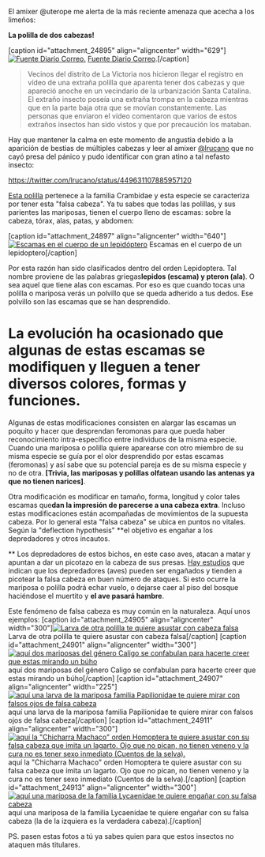 El amixer @uterope me alerta de la más reciente amenaza que acecha a los
limeños: 

**La polilla de dos cabezas!** 

[caption id="attachment\_24895"
align="aligncenter" width="629"][![Fuente Diario
Correo.](http://img.uterodemarita.com.s3.amazonaws.com/wp-content/uploads/2014/03/a2.png)](http://img.uterodemarita.com.s3.amazonaws.com/wp-content/uploads/2014/03/a2.png)
[Fuente Diario
Correo](http://diariocorreo.pe/ultimas/noticias/8972936/edicion+lima/mira-la-polilla-de-dos-cabezas-que-asusto-a).[/caption]

> Vecinos del distrito de La Victoria nos hicieron llegar el registro en
> vídeo de una extraña polilla que aparenta tener dos cabezas y que
> apareció anoche en un vecindario de la urbanización Santa Catalina. El
> extraño insecto poseía una extraña trompa en la cabeza mientras que en
> la parte baja otra que se movían constantemente. Las personas que
> enviaron el vídeo comentaron que varios de estos extraños insectos han
> sido vistos y que por precaución los mataban.

Hay que mantener la calma en este momento de angustia debido a la
aparición de bestias de múltiples cabezas y leer al amixer
[@lrucano](https://twitter.com/lrucano/) que no cayó presa del pánico y
pudo identificar con gran atino a tal nefasto insecto:

https://twitter.com/lrucano/status/449631107885957120 

[Esta
polilla](http://en.wikipedia.org/wiki/Diaphania_hyalinata) pertenece a
la familia Crambidae y esta especie se caracteriza por tener esta "falsa
cabeza". Ya tu sabes que todas las polillas, y sus parientes las
mariposas, tienen el cuerpo lleno de escamas: sobre la cabeza, tórax,
alas, patas, y abdomen: 

[caption id="attachment\_24897"
align="aligncenter" width="640"][![Escamas en el cuerpo de un
lepidóptero](http://img.uterodemarita.com.s3.amazonaws.com/wp-content/uploads/2014/03/Lepidoptera_wing.jpg)](http://img.uterodemarita.com.s3.amazonaws.com/wp-content/uploads/2014/03/Lepidoptera_wing.jpg)
Escamas en el cuerpo de un lepidoptero[/caption] 

Por esta razón han sido
clasificados dentro del orden Lepidoptera. Tal nombre proviene de las
palabras griegas**lepidos (escama) y pteron (ala)**. O sea aquel que
tiene alas con escamas. Por eso es que cuando tocas una polilla o
mariposa verás un polvillo que se queda adherido a tus dedos. Ese
polvillo son las escamas que se han desprendido.

# La evolución ha ocasionado que algunas de estas escamas se modifiquen y lleguen a tener diversos colores, formas y funciones.

Algunas de estas modificaciones consisten en alargar las escamas un
poquito y hacer que desprendan feromonas para que pueda haber
reconocimiento intra-específico entre individuos de la misma especie.
Cuando una mariposa o polilla quiere aparearse con otro miembro de su
misma especie se guía por el olor desprendido por estas escamas (feromonas) y así
sabe que su potencial pareja es de su misma especie y no de otra.
**[Trivia, las mariposas y polillas olfatean usando las antenas ya que
no tienen narices]**. 

Otra modificación es modificar en tamaño, forma,
longitud y color tales escamas que**dan la impresión de parecerse a una
cabeza extra**. Incluso estas modificaciones están acompañadas de
movimientos de la supuesta cabeza. Por lo general esta "falsa cabeza" se
ubica en puntos no vitales. Según la "deflection hypothesis" **el
objetivo es engañar a los depredadores y otros incautos. 

** Los
depredadores de estos bichos, en este caso aves, atacan a matar y
apuntan a dar un picotazo en la cabeza de sus presas. [Hay
estudios](http://onlinelibrary.wiley.com/doi/10.1111/j.1744-7429.2004.tb00328.x/abstract)
que indican que los depredadores (aves) pueden ser engañados y tienden a
picotear la falsa cabeza en buen número de ataques. Si esto ocurre la
mariposa o polilla podrá echar vuelo, o dejarse caer al piso del bosque
haciéndose el muertito y **el ave pasará hambre**. 

Este fenómeno de
falsa cabeza es muy común en la naturaleza. Aquí unos ejemplos: [caption
id="attachment\_24905" align="aligncenter" width="300"][![Larva de otra
polilla te quiere asustar con cabeza
falsa](http://img.uterodemarita.com.s3.amazonaws.com/wp-content/uploads/2014/03/hawk-moth-caterpil_2438120k-300x187.jpg)](http://img.uterodemarita.com.s3.amazonaws.com/wp-content/uploads/2014/03/hawk-moth-caterpil_2438120k.jpg)
Larva de otra polilla te quiere asustar con cabeza falsa[/caption]
[caption id="attachment\_24901" align="aligncenter" width="300"][![aquí
dos mariposas del género Caligo se confabulan para hacerte creer que
estas mirando un
búho](http://img.uterodemarita.com.s3.amazonaws.com/wp-content/uploads/2014/03/Caligo_memnon-300x200.jpg)](http://img.uterodemarita.com.s3.amazonaws.com/wp-content/uploads/2014/03/Caligo_memnon.jpg)
aquí dos mariposas del género Caligo se confabulan para hacerte creer
que estas mirando un búho[/caption] [caption id="attachment\_24907"
align="aligncenter" width="225"][![aquí una larva de la mariposa familia
Papilionidae te quiere mirar con falsos ojos de falsa
cabeza](http://img.uterodemarita.com.s3.amazonaws.com/wp-content/uploads/2014/03/barcoding_Spicebush_Swallowtail_larva-225x300.jpg)](http://img.uterodemarita.com.s3.amazonaws.com/wp-content/uploads/2014/03/barcoding_Spicebush_Swallowtail_larva.jpg)
aquí una larva de la mariposa familia Papilionidae te quiere mirar con
falsos ojos de falsa cabeza[/caption] [caption id="attachment\_24911"
align="aligncenter" width="300"][![aquí la "Chicharra Machaco" orden
Homoptera te quiere asustar con su falsa cabeza que imita un lagarto.
Ojo que no pican, no tienen veneno y la cura no es tener sexo inmediato
(Cuentos de la
selva).](http://img.uterodemarita.com.s3.amazonaws.com/wp-content/uploads/2014/03/fulgora-300x197.jpg)](http://img.uterodemarita.com.s3.amazonaws.com/wp-content/uploads/2014/03/fulgora.jpg)
aquí la "Chicharra Machaco" orden Homoptera te quiere asustar con su
falsa cabeza que imita un lagarto. Ojo que no pican, no tienen veneno y
la cura no es tener sexo inmediato (Cuentos de la selva).[/caption]
[caption id="attachment\_24913" align="aligncenter" width="300"][![aquí
una mariposa de la familia Lycaenidae te quiere engañar con su falsa
cabeza](http://img.uterodemarita.com.s3.amazonaws.com/wp-content/uploads/2014/03/LycaenidBlr-300x260.jpg)](http://img.uterodemarita.com.s3.amazonaws.com/wp-content/uploads/2014/03/LycaenidBlr.jpg)
aquí una mariposa de la familia Lycaenidae te quiere engañar con su
falsa cabeza (la de la izquiera es la verdadera cabeza).[/caption] 

PS.
pasen estas fotos a tú ya sabes quien para que estos insectos no ataquen
más titulares.
